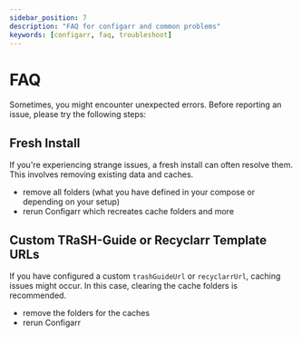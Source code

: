 ```yaml
---
sidebar_position: 7
description: "FAQ for configarr and common problems"
keywords: [configarr, faq, troubleshoot]
---
```


# FAQ

Sometimes, you might encounter unexpected errors. Before reporting an issue, please try the following steps:

## Fresh Install

If you're experiencing strange issues, a fresh install can often resolve them. This involves removing existing data and caches.

- remove all folders (what you have defined in your compose or depending on your setup)
- rerun Configarr which recreates cache folders and more

## Custom TRaSH-Guide or Recyclarr Template URLs

If you have configured a custom `trashGuideUrl` or `recyclarrUrl`, caching issues might occur. In this case, clearing the cache folders is recommended.

- remove the folders for the caches
- rerun Configarr
